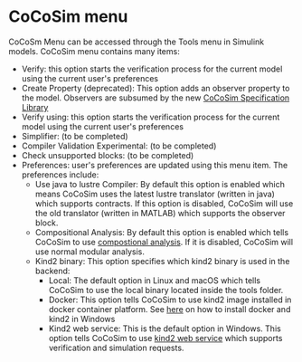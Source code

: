 # CoCoSim menu

CoCoSm Menu can be accessed through the Tools menu in Simulink models. CoCoSim menu contains many items:

+ Verify: this option starts the verification process for the current model using the current user's preferences 
+ Create Property (deprecated): This option adds an observer property to the model. Observers are subsumed by the new [CoCoSim Specification Library](https://github.com/coco-team/cocoSim2/blob/master/doc/specificationLibrary.md)
+ Verify using: this option starts the verification process for the current model using the current user's preferences 
+ Simplifier: (to be completed)
+ Compiler Validation Experimental: (to be completed)
+ Check unsupported blocks: (to be completed)
+ Preferences: user's preferences are updated using this menu item. The preferences include: 
   + Use java to lustre Compiler: By default this option is enabled which means CoCoSim uses the latest lustre translator (written in java) which supports contracts. If this option is disabled, CoCoSim will use the old translator (written in MATLAB) which supports the observer block. 
   + Compositional Analysis: By default this option is enabled which tells CoCoSim to use [compostional analysis](https://github.com/coco-team/cocoSim2/blob/master/doc/compositionalAnalysis.md). If it is disabled, CoCoSim will use normal modular analysis.
   + Kind2 binary: This option specifies which kind2 binary is used in the backend:
     + Local: The default option in Linux and macOS which tells CoCoSim to use the local binary located inside the tools folder. 
     + Docker: This option tells CoCoSim to use kind2 image installed in docker container platform. See [here](https://github.com/coco-team/cocoSim2/blob/master/doc/installation.md#docker) on how to install docker and kind2 in Windows
     + Kind2 web service: This is the default option in Windows. This option tells CoCoSim to use [kind2 web service](https://github.com/kind2-mc/kind2-webservices/wiki) which supports verification and simulation requests. 
